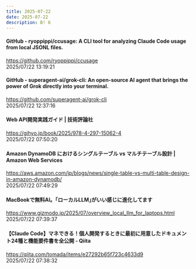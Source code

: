 ```yaml
---
title: 2025-07-22
date: 2025-07-22
description: B! 6
---
```


#### GitHub - ryoppippi/ccusage: A CLI tool for analyzing Claude Code usage from local JSONL files.
https://github.com/ryoppippi/ccusage<br>
2025/07/22 13:19:21<br>


#### GitHub - superagent-ai/grok-cli: An open-source AI agent that brings the power of Grok directly into your terminal.
https://github.com/superagent-ai/grok-cli<br>
2025/07/22 12:37:16<br>


#### Web API開発実践ガイド | 技術評論社
https://gihyo.jp/book/2025/978-4-297-15062-4<br>
2025/07/22 07:50:20<br>


#### Amazon DynamoDB におけるシングルテーブル vs マルチテーブル設計 | Amazon Web Services
https://aws.amazon.com/jp/blogs/news/single-table-vs-multi-table-design-in-amazon-dynamodb/<br>
2025/07/22 07:49:29<br>


#### MacBookで無料AI。｢ローカルLLM｣がいい感じに進化してます
https://www.gizmodo.jp/2025/07/overview_local_llm_for_laptops.html<br>
2025/07/22 07:39:37<br>


#### 【Claude Code】マネできる！個人開発するときに最初に用意したドキュメント24種と機能要件書を全公開 - Qiita
https://qiita.com/tomada/items/e27292b65f723c4633d9<br>
2025/07/22 07:38:32<br>


